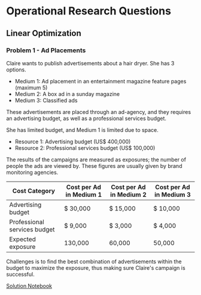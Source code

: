 # Operational Research Questions
## Linear Optimization
### Problem 1 - Ad Placements

Claire wants to publish advertisements about a hair dryer. She has 3 options.
* Medium 1:	Ad placement in an entertainment magazine feature pages (maximum 5)
* Medium 2:	A box ad in a sunday magazine
* Medium 3:	Classified ads

These advertisements are placed through an ad-agency, and they requires an advertising budget, as well as a professional services budget.

She has limited budget, and Medium 1 is limited due to space.
* Resource 1: Advertising budget (US$ 400,000)
* Resource 2: Professional services budget (US$ 100,000)

The results of the campaigns are measured as exposures; the number of people the ads are viewed by. These figures are usually given by brand monitoring agencies.

Cost Category      | Cost per Ad in Medium 1 | Cost per Ad in Medium 2 | Cost per Ad in Medium 3
------------------ | ----------------------- | ----------------------- | -----------------------
Advertising budget | $ 30,000 | $ 15,000 | $ 10,000
Professional services budget | $ 9,000 | $ 3,000 | $ 4,000
Expected exposure | 130,000 | 60,000 | 50,000

Challenges is to find the best combination of advertisements within the budget to maximize the exposure, thus making sure Claire's campaign is successful.

[Solution Notebook](https://github.com/sameera17w/explore/blob/master/operational_research/or_lp_problem1.ipynb)
